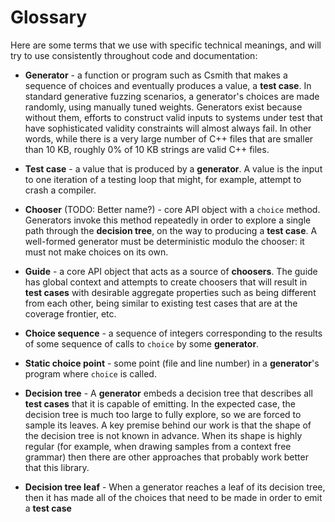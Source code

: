 # Glossary

Here are some terms that we use with specific technical meanings, and
will try to use consistently throughout code and documentation:

* **Generator** - a function or program such as Csmith that makes a
    sequence of choices and eventually produces a value, a **test
    case**. In standard generative fuzzing scenarios, a generator's
    choices are made randomly, using manually tuned
    weights. Generators exist because without them, efforts to
    construct valid inputs to systems under test that have
    sophisticated validity constraints will almost always fail.  In
    other words, while there is a very large number of C++ files that
    are smaller than 10 KB, roughly 0% of 10 KB strings are valid C++
    files.

* **Test case** - a value that is produced by a **generator**.  A
    value is the input to one iteration of a testing loop that might,
    for example, attempt to crash a compiler.

* **Chooser** (TODO: Better name?) - core API object with a `choice`
    method. Generators invoke this method repeatedly in order to
    explore a single path through the **decision tree**, on the way to
    producing a **test case**. A well-formed generator must be
    deterministic modulo the chooser: it must not make choices on its
    own.

* **Guide** - a core API object that acts as a source of **choosers**.
    The guide has global context and attempts to create choosers that
    will result in **test cases** with desirable aggregate properties
    such as being different from each other, being similar to existing
    test cases that are at the coverage frontier, etc.

* **Choice sequence** - a sequence of integers corresponding to the
    results of some sequence of calls to `choice` by some
    **generator**.

* **Static choice point** - some point (file and line number) in a
    **generator**'s program where `choice` is called.

* **Decision tree** - A **generator** embeds a decision tree that
    describes all **test cases** that it is capable of emitting. In
    the expected case, the decision tree is much too large to fully
    explore, so we are forced to sample its leaves. A key premise
    behind our work is that the shape of the decision tree is not
    known in advance. When its shape is highly regular (for example,
    when drawing samples from a context free grammar) then there are
    other approaches that probably work better that this library.

* **Decision tree leaf** - When a generator reaches a leaf of its
    decision tree, then it has made all of the choices that need to be
    made in order to emit a **test case**
